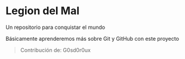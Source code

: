 # Legion del Mal
Un repositorio para conquistar el mundo

Básicamente aprenderemos más sobre Git y GitHub con este proyecto

> Contribución de: G0sd0r0ux
